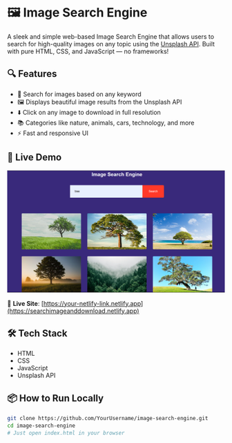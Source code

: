 # 🖼️ Image Search Engine

A sleek and simple web-based Image Search Engine that allows users to search for high-quality images on any topic using the [Unsplash API](https://unsplash.com/developers). Built with pure HTML, CSS, and JavaScript — no frameworks!

## 🔍 Features

- 🔎 Search for images based on any keyword
- 🖼️ Displays beautiful image results from the Unsplash API
- ⬇️ Click on any image to download in full resolution
- 📚 Categories like nature, animals, cars, technology, and more
- ⚡ Fast and responsive UI

## 🚀 Live Demo

[![Image Search Preview](./screenshot.png)](https://searchimageanddownload.netlify.app)

🔗 **Live Site**: [https://your-netlify-link.netlify.app](https://searchimageanddownload.netlify.app)

## 🛠️ Tech Stack

- HTML
- CSS
- JavaScript
- Unsplash API

## 📦 How to Run Locally

```bash
git clone https://github.com/YourUsername/image-search-engine.git
cd image-search-engine
# Just open index.html in your browser
